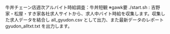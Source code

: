 牛丼チェーン店週次アルバイト時給調査：牛丼短観
※gawk要
./start.sh : 吉野家・松屋・すき家各社求人サイトから、求人中バイト時給を収集します。収集した求人データを結合し all_gyudon.csv として出力、また最新データのレポート gyudon_alltxt.txt を出力します。
